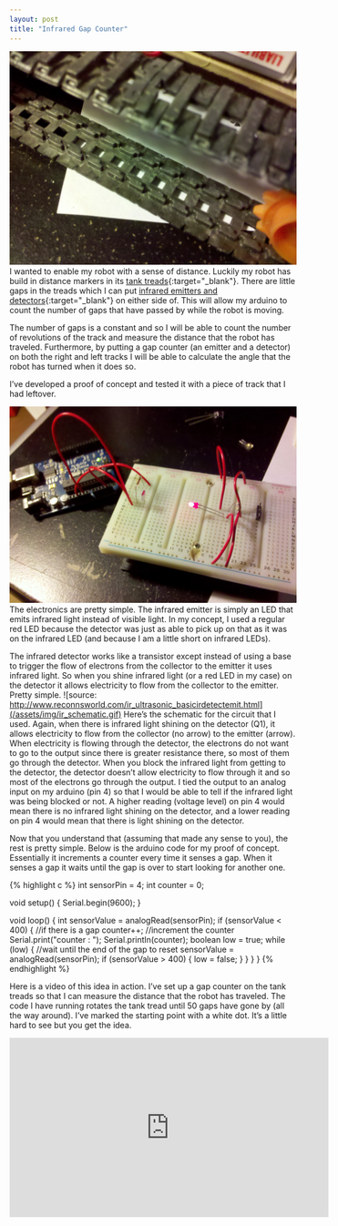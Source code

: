 ```yaml
---
layout: post
title: "Infrared Gap Counter"
---
```

![](/assets/img/large_tank_treads.jpg) I wanted to enable my robot with a sense of distance. Luckily my robot has build in distance markers in its [tank treads](http://www.sparkfun.com/products/321){:target="_blank"}. There are little gaps in the treads which I can put [infrared emitters and detectors](http://www.sparkfun.com/products/241){:target="_blank"} on either side of. This will allow my arduino to count the number of gaps that have passed by while the robot is moving.

The number of gaps is a constant and so I will be able to count the number of revolutions of the track and measure the distance that the robot has traveled. Furthermore, by putting a gap counter (an emitter and a detector) on both the right and left tracks I will be able to calculate the angle that the robot has turned when it does so.

I’ve developed a proof of concept and tested it with a piece of track that I had leftover.

![](/assets/img/large_infrared_gap_detector.jpg)
The electronics are pretty simple. The infrared emitter is simply an LED that emits infrared light instead of visible light. In my concept, I used a regular red LED because the detector was just as able to pick up on that as it was on the infrared LED (and because I am a little short on infrared LEDs).

The infrared detector works like a transistor except instead of using a base to trigger the flow of electrons from the collector to the emitter it uses infrared light. So when you shine infrared light (or a red LED in my case) on the detector it allows electricity to flow from the collector to the emitter. Pretty simple.
![source: http://www.reconnsworld.com/ir_ultrasonic_basicirdetectemit.html](/assets/img/ir_schematic.gif)
Here’s the schematic for the circuit that I used. Again, when there is infrared light shining on the detector (Q1), it allows electricity to flow from the collector (no arrow) to the emitter (arrow). When electricity is flowing through the detector, the electrons do not want to go to the output since there is greater resistance there, so most of them go through the detector. When you block the infrared light from getting to the detector, the detector doesn’t allow electricity to flow through it and so most of the electrons go through the output. I tied the output to an analog input on my arduino (pin 4) so that I would be able to tell if the infrared light was being blocked or not. A higher reading (voltage level) on pin 4 would mean there is no infrared light shining on the detector, and a lower reading on pin 4 would mean that there is light shining on the detector.

Now that you understand that (assuming that made any sense to you), the rest is pretty simple. Below is the arduino code for my proof of concept. Essentially it increments a counter every time it senses a gap. When it senses a gap it waits until the gap is over to start looking for another one.

{% highlight c %}
int sensorPin = 4;
int counter = 0;

void setup() {
  Serial.begin(9600);
}

void loop() {
  int sensorValue = analogRead(sensorPin);
  if (sensorValue < 400) {     //if there is a gap
     counter++;                //increment the counter
     Serial.print("counter : ");
     Serial.println(counter);
     boolean low = true;
     while (low) {   //wait until the end of the gap to reset
       sensorValue = analogRead(sensorPin);
       if (sensorValue > 400) {
         low = false;
      }
    }
  }
}
{% endhighlight %}

Here is a video of this idea in action. I’ve set up a gap counter on the tank treads so that I can measure the distance that the robot has traveled. The code I have running rotates the tank tread until 50 gaps have gone by (all the way around). I’ve marked the starting point with a white dot. It’s a little hard to see but you get the idea.

<iframe width="560" height="315" src="https://www.youtube.com/embed/Jw4QbSKPI40" frameborder="0" allow="autoplay; encrypted-media" allowfullscreen></iframe>
